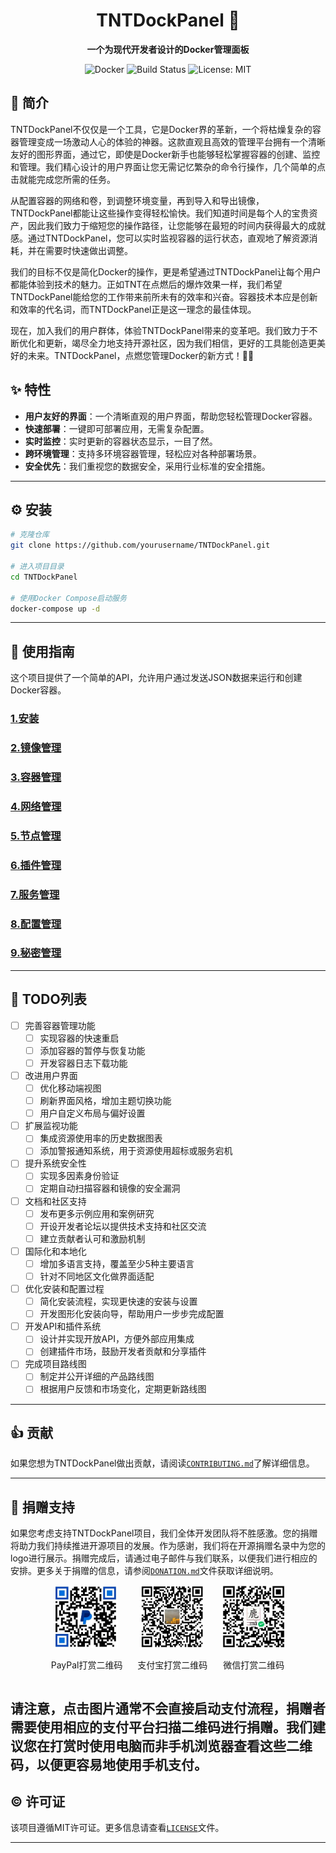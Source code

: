 

<div align="center">

# TNTDockPanel 🚀

**一个为现代开发者设计的Docker管理面板**

![Docker](https://img.shields.io/badge/Docker-Container-blue.svg)
![Build Status](https://img.shields.io/badge/build-passing-brightgreen.svg)
![License: MIT](https://img.shields.io/badge/License-MIT-yellow.svg)

</div>



## 📜 简介

TNTDockPanel不仅仅是一个工具，它是Docker界的革新，一个将枯燥复杂的容器管理变成一场激动人心的体验的神器。这款直观且高效的管理平台拥有一个清晰友好的图形界面，通过它，即使是Docker新手也能够轻松掌握容器的创建、监控和管理。我们精心设计的用户界面让您无需记忆繁杂的命令行操作，几个简单的点击就能完成您所需的任务。

从配置容器的网络和卷，到调整环境变量，再到导入和导出镜像，TNTDockPanel都能让这些操作变得轻松愉快。我们知道时间是每个人的宝贵资产，因此我们致力于缩短您的操作路径，让您能够在最短的时间内获得最大的成就感。通过TNTDockPanel，您可以实时监视容器的运行状态，直观地了解资源消耗，并在需要时快速做出调整。

我们的目标不仅是简化Docker的操作，更是希望通过TNTDockPanel让每个用户都能体验到技术的魅力。正如TNT在点燃后的爆炸效果一样，我们希望TNTDockPanel能给您的工作带来前所未有的效率和兴奋。容器技术本应是创新和效率的代名词，而TNTDockPanel正是这一理念的最佳体现。

现在，加入我们的用户群体，体验TNTDockPanel带来的变革吧。我们致力于不断优化和更新，竭尽全力地支持开源社区，因为我们相信，更好的工具能创造更美好的未来。TNTDockPanel，点燃您管理Docker的新方式！🚀🌟

## ✨ 特性

- **用户友好的界面**：一个清晰直观的用户界面，帮助您轻松管理Docker容器。
- **快速部署**：一键即可部署应用，无需复杂配置。
- **实时监控**：实时更新的容器状态显示，一目了然。
- **跨环境管理**：支持多环境容器管理，轻松应对各种部署场景。
- **安全优先**：我们重视您的数据安全，采用行业标准的安全措施。

---

## ⚙️ 安装

```bash
# 克隆仓库
git clone https://github.com/yourusername/TNTDockPanel.git

# 进入项目目录
cd TNTDockPanel

# 使用Docker Compose启动服务
docker-compose up -d
```

---

## 📖 使用指南

这个项目提供了一个简单的API，允许用户通过发送JSON数据来运行和创建Docker容器。

### [1.安装](doc/install.md)
### [2.镜像管理](doc/images.md)
### [3.容器管理](doc/containers.md)
### [4.网络管理](doc/networks.md)
### [5.节点管理](doc/nodes.md)
### [6.插件管理](doc/plugins.md)
### [7.服务管理](doc/services.md)
### [8.配置管理](doc/configs.md)
### [9.秘密管理](doc/secrets.md)

---

## 📝 TODO列表

- [ ] 完善容器管理功能
  - [ ] 实现容器的快速重启
  - [ ] 添加容器的暂停与恢复功能
  - [ ] 开发容器日志下载功能

- [ ] 改进用户界面
  - [ ] 优化移动端视图
  - [ ] 刷新界面风格，增加主题切换功能
  - [ ] 用户自定义布局与偏好设置

- [ ] 扩展监视功能
  - [ ] 集成资源使用率的历史数据图表
  - [ ] 添加警报通知系统，用于资源使用超标或服务宕机

- [ ] 提升系统安全性
  - [ ] 实现多因素身份验证
  - [ ] 定期自动扫描容器和镜像的安全漏洞

- [ ] 文档和社区支持
  - [ ] 发布更多示例应用和案例研究
  - [ ] 开设开发者论坛以提供技术支持和社区交流
  - [ ] 建立贡献者认可和激励机制

- [ ] 国际化和本地化
  - [ ] 增加多语言支持，覆盖至少5种主要语言
  - [ ] 针对不同地区文化做界面适配

- [ ] 优化安装和配置过程
  - [ ] 简化安装流程，实现更快速的安装与设置
  - [ ] 开发图形化安装向导，帮助用户一步步完成配置

- [ ] 开发API和插件系统
  - [ ] 设计并实现开放API，方便外部应用集成
  - [ ] 创建插件市场，鼓励开发者贡献和分享插件

- [ ] 完成项目路线图
  - [ ] 制定并公开详细的产品路线图
  - [ ] 根据用户反馈和市场变化，定期更新路线图
---

## 👍 贡献

如果您想为TNTDockPanel做出贡献，请阅读[`CONTRIBUTING.md`](CONTRIBUTING.md)了解详细信息。


---
## 💞 捐赠支持

如果您考虑支持TNTDockPanel项目，我们全体开发团队将不胜感激。您的捐赠将助力我们持续推进开源项目的发展。作为感谢，我们将在开源捐赠名录中为您的logo进行展示。捐赠完成后，请通过电子邮件与我们联系，以便我们进行相应的安排。更多关于捐赠的信息，请参阅[`DONATION.md`](doc/DONATION.md)文件获取详细说明。

<div align="center">
  <div style="display: inline-block; margin: 0 10px;">
    <img src="doc/paypal.jpg" alt="PayPal打赏二维码" width="100">
    <p>PayPal打赏二维码</p>
  </div>
  <div style="display: inline-block; margin: 0 10px;">
    <img src="doc/alipay.png" alt="支付宝打赏二维码" width="100">
    <p>支付宝打赏二维码</p>
  </div>
  <div style="display: inline-block; margin: 0 10px;">
    <img src="doc/wechatpay.jpg" alt="微信打赏二维码" width="100">
    <p>微信打赏二维码</p>
  </div>
</div>

请注意，点击图片通常不会直接启动支付流程，捐赠者需要使用相应的支付平台扫描二维码进行捐赠。我们建议您在打赏时使用电脑而非手机浏览器查看这些二维码，以便更容易地使用手机支付。
---

## ©️ 许可证

该项目遵循MIT许可证。更多信息请查看[`LICENSE`](doc/LICENSE)文件。

---
